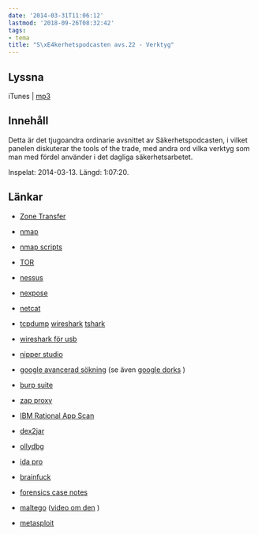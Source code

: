 ```yaml
---
date: '2014-03-31T11:06:12'
lastmod: '2018-09-26T08:32:42'
tags:
- tema
title: "S\xE4kerhetspodcasten avs.22 - Verktyg"
---
```

## Lyssna

iTunes \| [mp3](http://traffic.libsyn.com/sakerhetspodcasten/Sakpodcasten_Verktyg_mixdown.mp3)

## Innehåll

Detta är det tjugoandra ordinarie avsnittet av Säkerhetspodcasten, i vilket panelen
diskuterar the tools of the trade, med andra ord vilka verktyg som man med fördel
använder i det dagliga säkerhetsarbetet.

Inspelat: 2014-03-13. Längd: 1:07:20.

## Länkar

* [Zone Transfer](http://en.wikipedia.org/wiki/DNS_zone_transfer)

* [nmap](http://nmap.org/)

* [nmap scripts](http://nmap.org/book/nse.html)

* [TOR](https://www.torproject.org/)

* [nessus](http://www.tenable.com/products/nessus)

* [nexpose](http://www.rapid7.com/products/nexpose/)

* [netcat ](http://en.wikipedia.org/wiki/Netcat)

* [tcpdump](http://www.tcpdump.org/)  [wireshark](https://www.wireshark.org/)  [tshark](https://www.wireshark.org/docs/man-pages/tshark.html)

* [wireshark för usb](http://wiki.wireshark.org/CaptureSetup/USB)

* [nipper studio](https://www.titania.com/nipperstudio)

* [google avancerad sökning](http://www.google.com/advanced_search)  (se även [google dorks](http://www.exploit-db.com/google-dorks/) )

* [burp suite](http://portswigger.net/burp/)

* [zap proxy](https://www.owasp.org/index.php/OWASP_Zed_Attack_Proxy_Project)

* [IBM Rational App Scan](http://www-03.ibm.com/software/products/en/appscan)

* [dex2jar](https://code.google.com/p/dex2jar/)

* [ollydbg](http://www.ollydbg.de/)

* [ida pro](https://www.hex-rays.com/products/ida/)

* [brainfuck](http://en.wikipedia.org/wiki/Brainfuck)

* [forensics case notes](http://digital-forensics.sans.org/blog/2010/08/19/digital-forensics-reporting-casenotes-walkthroughreview/)

* [maltego](https://www.paterva.com/web6/products/maltego.php)  ([video om den](https://www.youtube.com/watch?v=SEbIaLWQ-K4) )

* [metasploit](http://www.metasploit.com/)




